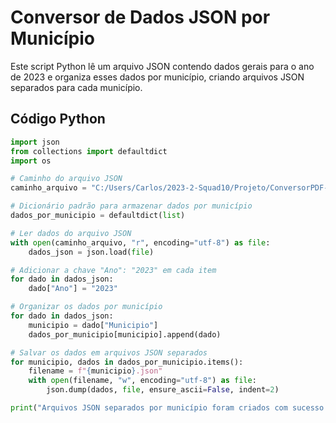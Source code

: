 # Conversor de Dados JSON por Município

Este script Python lê um arquivo JSON contendo dados gerais para o ano de 2023 e organiza esses dados por município, criando arquivos JSON separados para cada município.

## Código Python

```python
import json
from collections import defaultdict
import os

# Caminho do arquivo JSON
caminho_arquivo = "C:/Users/Carlos/2023-2-Squad10/Projeto/ConversorPDF-JSON/Dados JSON/Dados Gerais 2021 a 2023 JSON/2023 dados.json"

# Dicionário padrão para armazenar dados por município
dados_por_municipio = defaultdict(list)

# Ler dados do arquivo JSON
with open(caminho_arquivo, "r", encoding="utf-8") as file:
    dados_json = json.load(file)

# Adicionar a chave "Ano": "2023" em cada item
for dado in dados_json:
    dado["Ano"] = "2023"

# Organizar os dados por município
for dado in dados_json:
    municipio = dado["Municipio"]
    dados_por_municipio[municipio].append(dado)

# Salvar os dados em arquivos JSON separados
for municipio, dados in dados_por_municipio.items():
    filename = f"{municipio}.json"
    with open(filename, "w", encoding="utf-8") as file:
        json.dump(dados, file, ensure_ascii=False, indent=2)

print("Arquivos JSON separados por município foram criados com sucesso!")
